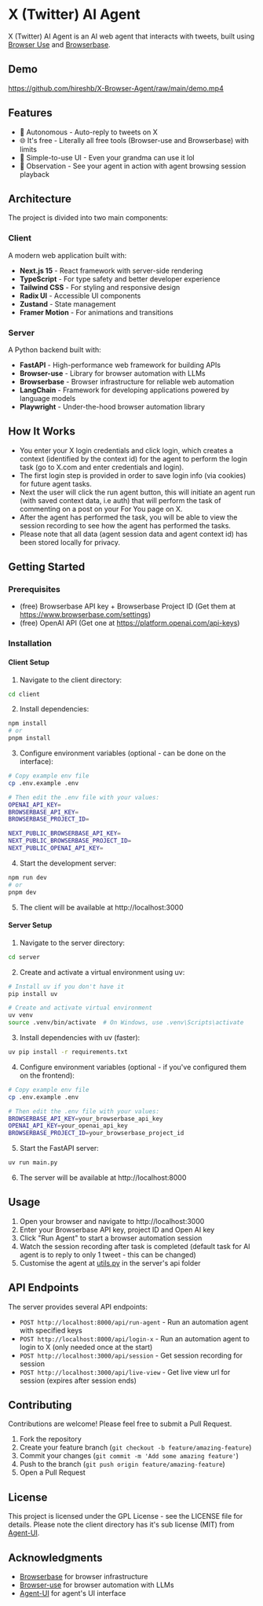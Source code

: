# X (Twitter) AI Agent

X (Twitter) AI Agent is an AI web agent that interacts with tweets, built using [Browser Use](https://docs.browser-use.com/introduction) and [Browserbase](https://docs.browserbase.com/introduction/what-is-browserbase).

## Demo
 
https://github.com/hireshb/X-Browser-Agent/raw/main/demo.mp4

## Features

- 🤖 Autonomous - Auto-reply to tweets on X
- 🌐 It's free - Literally all free tools (Browser-use and Browserbase) with limits
- 📱 Simple-to-use UI - Even your grandma can use it lol 
- 🔄 Observation - See your agent in action with agent browsing session playback

## Architecture

The project is divided into two main components:

### Client

A modern web application built with:
- **Next.js 15** - React framework with server-side rendering
- **TypeScript** - For type safety and better developer experience
- **Tailwind CSS** - For styling and responsive design
- **Radix UI** - Accessible UI components
- **Zustand** - State management
- **Framer Motion** - For animations and transitions

### Server

A Python backend built with:
- **FastAPI** - High-performance web framework for building APIs
- **Browser-use** - Library for browser automation with LLMs
- **Browserbase** - Browser infrastructure for reliable web automation
- **LangChain** - Framework for developing applications powered by language models
- **Playwright** - Under-the-hood browser automation library

## How It Works
- You enter your X login credentials and click login, which creates a context (identified by the context id) for the agent to perform the login task (go to X.com and enter credentials and login). 
- The first login step is provided in order to save login info (via cookies) for future agent tasks.
- Next the user will click the run agent button, this will initiate an agent run (with saved context data, i.e auth) that will perform the task of commenting on a post on your For You page on X.
- After the agent has performed the task, you will be able to view the session recording to see how the agent has performed the tasks.
- Please note that all data (agent session data and agent context id) has been stored locally for privacy. 


## Getting Started

### Prerequisites

- (free) Browserbase API key + Browserbase Project ID (Get them at https://www.browserbase.com/settings)
- (free) OpenAI API (Get one at https://platform.openai.com/api-keys)

### Installation

#### Client Setup

1. Navigate to the client directory:
```bash
cd client
```

2. Install dependencies:
```bash
npm install
# or
pnpm install
```

3. Configure environment variables (optional - can be done on the interface):
```bash
# Copy example env file
cp .env.example .env

# Then edit the .env file with your values:
OPENAI_API_KEY=
BROWSERBASE_API_KEY=
BROWSERBASE_PROJECT_ID=

NEXT_PUBLIC_BROWSERBASE_API_KEY=
NEXT_PUBLIC_BROWSERBASE_PROJECT_ID=
NEXT_PUBLIC_OPENAI_API_KEY=
```

4. Start the development server:
```bash
npm run dev
# or
pnpm dev
```

5. The client will be available at http://localhost:3000

#### Server Setup

1. Navigate to the server directory:
```bash
cd server
```

2. Create and activate a virtual environment using uv:
```bash
# Install uv if you don't have it
pip install uv

# Create and activate virtual environment
uv venv
source .venv/bin/activate  # On Windows, use .venv\Scripts\activate
```

3. Install dependencies with uv (faster):
```bash
uv pip install -r requirements.txt
```

4. Configure environment variables (optional - if you've configured them on the frontend):
```bash
# Copy example env file
cp .env.example .env

# Then edit the .env file with your values:
BROWSERBASE_API_KEY=your_browserbase_api_key
OPENAI_API_KEY=your_openai_api_key
BROWSERBASE_PROJECT_ID=your_browserbase_project_id
```

5. Start the FastAPI server:
```bash
uv run main.py
```

6. The server will be available at http://localhost:8000

## Usage

1. Open your browser and navigate to http://localhost:3000
2. Enter your Browserbase API key, project ID and Open AI key
3. Click "Run Agent" to start a browser automation session
4. Watch the session recording after task is completed (default task for AI agent is to reply to only 1 tweet - this can be changed)
5. Customise the agent at [utils.py](server/api/utils.py) in the server's api folder

## API Endpoints

The server provides several API endpoints:

- `POST http://localhost:8000/api/run-agent` - Run an automation agent with specified keys
- `POST http://localhost:8000/api/login-x` - Run an automation agent to login to X (only needed once at the start)
- `POST http://localhost:3000/api/session` - Get session recording for session
- `POST http://localhost:3000/api/live-view` - Get live view url for session (expires after session ends)


## Contributing

Contributions are welcome! Please feel free to submit a Pull Request.

1. Fork the repository
2. Create your feature branch (`git checkout -b feature/amazing-feature`)
3. Commit your changes (`git commit -m 'Add some amazing feature'`)
4. Push to the branch (`git push origin feature/amazing-feature`)
5. Open a Pull Request

## License

This project is licensed under the GPL License - see the LICENSE file for details. Please note the client directory has it's sub license (MIT) from [Agent-UI](https://github.com/agno-agi/agent-ui).

## Acknowledgments

- [Browserbase](https://browserbase.com) for browser infrastructure
- [Browser-use](https://github.com/browser-use/browser-use) for browser automation with LLMs
- [Agent-UI](https://github.com/agno-agi/agent-ui) for agent's UI interface
